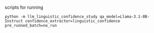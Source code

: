 scripts for running 

```
python -m llm_linguistic_confidence_study qa_model=Llama-3.1-8B-Instruct confidence_extractor=linguistic_confidence pre_runned_batch=no_run
```
